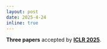 ```yaml
---
layout: post
date: 2025-4-24
inline: true
---
```


**Three papers** accepted by **[ICLR 2025](https://iclr.cc/)**.
